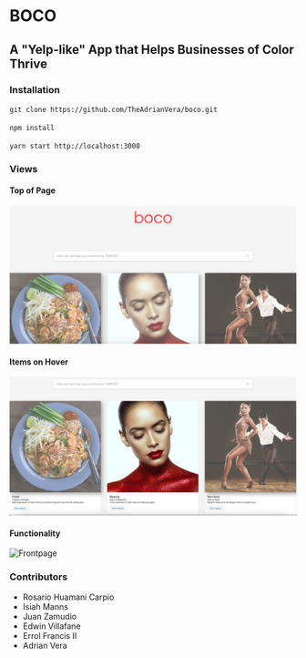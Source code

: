 # BOCO

## A "Yelp-like" App that Helps Businesses of Color Thrive

### Installation
```
git clone https://github.com/TheAdrianVera/boco.git

npm install

yarn start http://localhost:3000
```
### Views

#### Top of Page
![Frontpage](./boco-app/src/static/images/screen2.png)

#### Items on Hover
![Frontpage](./boco-app/src/static/images/screen1.png)

#### Functionality
![Frontpage](./boco-app/src/static/images/web-gif.gif)

### Contributors
- Rosario Huamani Carpio
- Isiah Manns
- Juan Zamudio
- Edwin Villafane
- Errol Francis II
- Adrian Vera

